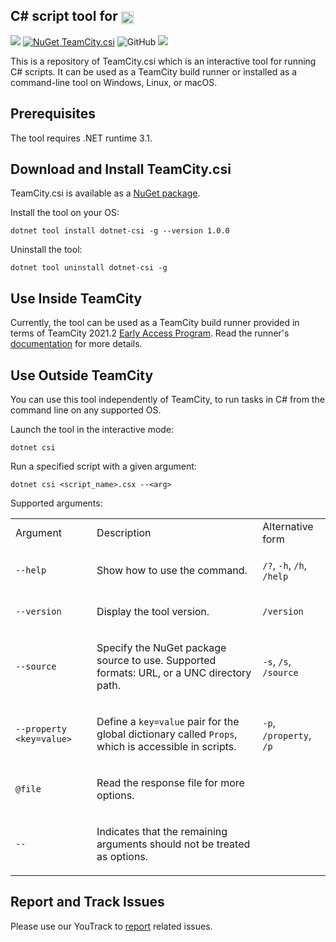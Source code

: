 ## C# script tool for [<img src="https://cdn.worldvectorlogo.com/logos/teamcity.svg" height="20" align="center"/>](https://www.jetbrains.com/teamcity/)

[<img src="http://jb.gg/badges/official.svg"/>](https://confluence.jetbrains.com/display/ALL/JetBrains+on+GitHub) [![NuGet TeamCity.csi](https://buildstats.info/nuget/TeamCity.csi?includePreReleases=true)](https://www.nuget.org/packages/TeamCity.csi) ![GitHub](https://img.shields.io/github/license/jetbrains/teamcity-csharp-interactive) [<img src="http://teamcity.jetbrains.com/app/rest/builds/buildType:(id:TeamCityPluginsByJetBrains_TeamCityCScript_Build)/statusIcon.svg"/>](http://teamcity.jetbrains.com/viewType.html?buildTypeId=TeamCityPluginsByJetBrains_TeamCityCScript_Build&guest=1)

This is a repository of TeamCity.csi which is an interactive tool for running C# scripts. It can be used as a TeamCity build runner or installed as a command-line tool on Windows, Linux, or macOS.

## Prerequisites

The tool requires .NET runtime 3.1.

## Download and Install TeamCity.csi

TeamCity.csi is available as a [NuGet package](https://www.nuget.org/packages/TeamCity.csi/).

Install the tool on your OS:

```Shell
dotnet tool install dotnet-csi -g --version 1.0.0
```

Uninstall the tool:
```Shell
dotnet tool uninstall dotnet-csi -g
```

## Use Inside TeamCity

Currently, the tool can be used as a TeamCity build runner provided in terms of TeamCity 2021.2 [Early Access Program](https://www.jetbrains.com/teamcity/nextversion/). Read the runner's [documentation]() for more details.

## Use Outside TeamCity

You can use this tool independently of TeamCity, to run tasks in C# from the command line on any supported OS.

Launch the tool in the interactive mode:
```Shell
dotnet csi
```

Run a specified script with a given argument:
```Shell
dotnet csi <script_name>.csx --<arg>
```

Supported arguments:

<table>

<tr><td>Argument</td><td>Description</td><td>Alternative form</td></tr>

<tr>
<td>

`--help`

</td>
<td>

Show how to use the command.

</td>
<td>

`/?`, `-h`, `/h`, `/help`

</td>
</tr>

<tr>
<td>

`--version`

</td>
<td>

Display the tool version.

</td>
<td>

`/version`

</td>
</tr>

<tr>
<td>

`--source`

</td>
<td>

Specify the NuGet package source to use. Supported formats: URL, or a UNC directory path.

</td>
<td>

`-s`, `/s`, `/source`

</td>
</tr>

<tr>
<td>

`--property <key=value>`

</td>
<td>

Define a `key=value` pair for the global dictionary called `Props`, which is accessible in scripts.

</td>
<td>

`-p`, `/property`, `/p`

</td>
</tr>

<tr>
<td>

`@file`

</td>
<td>

Read the response file for more options.

</td>
<td></td>
</tr>

<tr>
<td>

`--`

</td>
<td>

Indicates that the remaining arguments should not be treated as options.

</td>
<td>
</td>
</tr>

</table>


## Report and Track Issues

Please use our YouTrack to [report](https://youtrack.jetbrains.com/newIssue?project=TW&description=Expected%20behavior%20and%20actual%20behavior%3A%0A%0ASteps%20to%20reproduce%20the%20problem%3A%0A%0ASpecifications%20like%20the%20tool%20version%2C%20operating%20system%3A%0A%0AResult%20of%20'dotnet%20--info'%3A&c=Subsystem%20Agent%20-%20.NET&c=Assignee%20Nikolay.Pianikov&c=tag%20.NET%20Core&c=tag%20cs%20script%20step) related issues.
